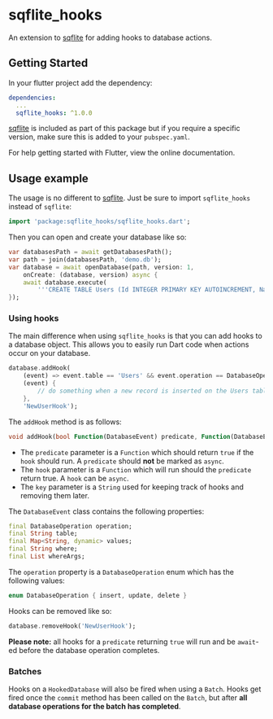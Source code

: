# sqflite_hooks

An extension to [sqflite](https://pub.dev/packages/sqflite) for adding hooks to database actions.

## Getting Started

In your flutter project add the dependency:

```yaml
dependencies:
  ...
  sqflite_hooks: ^1.0.0
```

[sqflite](https://pub.dev/packages/sqflite) is included as part of this package but if you require a specific version, make sure this is added to your `pubspec.yaml`.

For help getting started with Flutter, view the online documentation.

## Usage example

The usage is no different to [sqflite](https://pub.dev/packages/sqflite). Just be sure to import `sqflite_hooks` instead of `sqflite`:

```dart
import 'package:sqflite_hooks/sqflite_hooks.dart';
```

Then you can open and create your database like so:

```dart
var databasesPath = await getDatabasesPath();
var path = join(databasesPath, 'demo.db');
var database = await openDatabase(path, version: 1,
    onCreate: (database, version) async {
    await database.execute(
        '''CREATE TABLE Users (Id INTEGER PRIMARY KEY AUTOINCREMENT, Name TEXT NOT NULL);''');
});
```

### Using hooks

The main difference when using `sqflite_hooks` is that you can add hooks to a database object. This allows you to easily run Dart code when actions occur on your database.

```dart
database.addHook(
    (event) => event.table == 'Users' && event.operation == DatabaseOperation.insert,
    (event) {
        // do something when a new record is inserted on the Users table
    },
    'NewUserHook');
```

The `addHook` method is as follows:

```dart
void addHook(bool Function(DatabaseEvent) predicate, Function(DatabaseEvent) hook, String key)
```

- The `predicate` parameter is a `Function` which should return `true` if the `hook` should run. A `predicate` should **not** be marked as `async`.
- The `hook` parameter is a `Function` which will run should the `predicate` return true. A `hook` can be `async`.
- The `key` parameter is a `String` used for keeping track of hooks and removing them later.

The `DatabaseEvent` class contains the following properties:

```dart
final DatabaseOperation operation;
final String table;
final Map<String, dynamic> values;
final String where;
final List whereArgs;
```

The `operation` property is a `DatabaseOperation` enum which has the following values:

```dart
enum DatabaseOperation { insert, update, delete }
```

Hooks can be removed like so:

```dart
database.removeHook('NewUserHook');
```

**Please note:** all hooks for a `predicate` returning `true` will run and be `await`-ed before the database operation completes.

### Batches

Hooks on a `HookedDatabase` will also be fired when using a `Batch`. Hooks get fired once the `commit` method has been called on the `Batch`, but after **all database operations for the batch has completed**.
